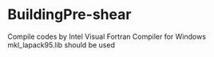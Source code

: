 # BuildingPre-shear
Compile codes by Intel Visual Fortran Compiler for Windows
mkl_lapack95.lib should be used